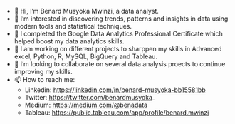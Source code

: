 - 👋 Hi, I’m Benard Musyoka Mwinzi, a data analyst.
- 👀 I’m interested in discovering trends, patterns and insights in data using modern tools and statistical techniques.
- 🌱 I completed the Google Data Analytics Professional Certificate which helped boost my data analytics skills.
- 🌱 I am working on different projects to sharppen my skills in Advanced excel, Python, R, MySQL, BigQuery and Tableau.
- 💞️ I’m looking to collaborate on several data analysis proects to continue improving my skills.
- 📫 How to reach me:
    - Linkedin: https://linkedin.com/in/benard-musyoka-bb15581bb
    - Twitter: https://twitter.com/benardmusyoka_
    - Medium: https://medium.com/@benadata
    - Tableau: https://public.tableau.com/app/profile/benard.mwinzi

<!---
BenaData/BenaData is a ✨ special ✨ repository because its `README.md` (this file) appears on your GitHub profile.
You can click the Preview link to take a look at your changes.
--->
